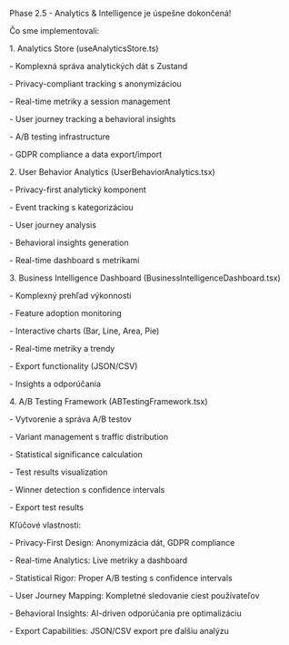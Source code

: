 Phase 2.5 - Analytics & Intelligence je úspešne dokončená!

Čo sme implementovali:

1\. Analytics Store (useAnalyticsStore.ts)

\- Komplexná správa analytických dát s Zustand

\- Privacy-compliant tracking s anonymizáciou

\- Real-time metriky a session management

\- User journey tracking a behavioral insights

\- A/B testing infrastructure

\- GDPR compliance a data export/import

2\. User Behavior Analytics (UserBehaviorAnalytics.tsx)

\- Privacy-first analytický komponent

\- Event tracking s kategorizáciou

\- User journey analysis

\- Behavioral insights generation

\- Real-time dashboard s metrikami

3\. Business Intelligence Dashboard (BusinessIntelligenceDashboard.tsx)

\- Komplexný prehľad výkonnosti

\- Feature adoption monitoring

\- Interactive charts (Bar, Line, Area, Pie)

\- Real-time metriky a trendy

\- Export functionality (JSON/CSV)

\- Insights a odporúčania

4\. A/B Testing Framework (ABTestingFramework.tsx)

\- Vytvorenie a správa A/B testov

\- Variant management s traffic distribution

\- Statistical significance calculation

\- Test results visualization

\- Winner detection s confidence intervals

\- Export test results

Kľúčové vlastnosti:

\- Privacy-First Design: Anonymizácia dát, GDPR compliance

\- Real-time Analytics: Live metriky a dashboard

\- Statistical Rigor: Proper A/B testing s confidence intervals

\- User Journey Mapping: Kompletné sledovanie ciest používateľov

\- Behavioral Insights: AI-driven odporúčania pre optimalizáciu

\- Export Capabilities: JSON/CSV export pre ďalšiu analýzu
